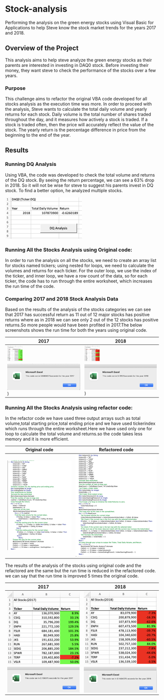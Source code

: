 # Stock-analysis
Performing the analysis on the green energy stocks using Visual Basic for Applications to help Steve know the stock market trends for the years 2017 and 2018.
 

## Overview of the Project
This analysis aims to help steve analyze the green energy stocks as their parents are interested in investing in DAQ0 stock. Before investing their money, they want steve to check the performance of the stocks over a few years.
### Purpose
This challenge aims to refactor the original VBA code developed for all stocks analysis as the execution time was more.
In order to proceed with the analysis, Steve wants to calculate the total daily volume and yearly returns for each stock. Daily volume is the total number of shares traded throughout the day, and it measures how actively a stock is traded. If a stock is traded often, then the price will accurately reflect the value of the stock. The yearly return is the percentage difference in price from the beginning to the end of the year.

## Results
### Running DQ Analysis
Using VBA, the code was developed to check the total volume and returns of the DQ stock. By seeing the return percentage, we can see a 63% drop in 2018. So it will not be wise for steve to suggest his parents invest in DQ stock. To find a better option, he analyzed multiple stocks.

![image](StockAnalysis_output/DAQO.png)

### Running All the Stocks Analysis using Original code:
In order to run the analysis on all the stocks, we need to create an array list for stocks named tickers; using nested for loops, we need to calculate the volumes and returns for each ticker. For the outer loop, we use the index of the ticker, and inner loop, we have a row count of the data, so for each ticker, the code has to run through the entire worksheet, which increases the run time of the code.

### Comparing 2017 and 2018 Stock Analysis Data
Based on the results of the analysis of the stocks categories we can see that 2017 has successful return as 11 out of 12 major stocks has positive returns where as in 2018 we can see only 2 out of the 12 stocks has positive returns.So more people would have been profited in 2017.The below screenshots shows the run time for both the years using original code.

| 2017          | 2018          |
| ------------- | ------------- |   
|<img src = "StockAnalysis_output/AllStocksAnalysis2017.png" width = "50">| <img src = "StockAnalysis_output/AllStocksAnalysis2018.png" width = "50"> |
|![image](StockAnalysis_output/Performance_AllStockAnalysis2017.png))| ![image](StockAnalysis_output/Performance_AllStockAnalysis2018.png)) |

### Running All the Stocks Analysis using refactor code:
In the refactor code we have used three output arrays such as total volume,total starting price,total ending price and we have used tickerindex which runs through the entire worksheet.Here we have used only one for loop to calculate the total volume and returns.so the code takes less memory and it is more efficient.

| Original code         | Refactored code         |
| -------------         | -------------           |
|![image](StockAnalysis_output/OriginalCode.png) | ![image](StockAnalysis_output/RefactoredCode.png)  |
                        
The results of the analysis of the stocks using original code and the refactored are the same but the run time is reduced in the refactored code.
we can say that the run time is improved 5 times the original code.

| 2017          | 2018          |
| ------------- | ------------- |
| ![image](StockAnalysis_output/VBA_Challenge_RefactorCode_2017.png) | ![image](StockAnalysis_output/VBA_Challenge_RefactorCode_2018.png)  |
|![image](Resources/VBA_Challenge_2017.png)                          | ![image](Resources/VBA_Challenge_2018.png) |



















